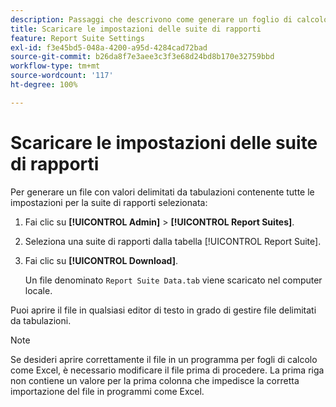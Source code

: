 ```yaml
---
description: Passaggi che descrivono come generare un foglio di calcolo Excel contenente tutte le impostazioni per la suite di rapporti selezionata.
title: Scaricare le impostazioni delle suite di rapporti
feature: Report Suite Settings
exl-id: f3e45bd5-048a-4200-a95d-4284cad72bad
source-git-commit: b26da8f7e3aee3c3f3e68d24bd8b170e32759bbd
workflow-type: tm+mt
source-wordcount: '117'
ht-degree: 100%

---
```


# Scaricare le impostazioni delle suite di rapporti

Per generare un file con valori delimitati da tabulazioni contenente tutte le impostazioni per la suite di rapporti selezionata:

1. Fai clic su **[!UICONTROL Admin]** > **[!UICONTROL Report Suites]**.

2. Seleziona una suite di rapporti dalla tabella [!UICONTROL Report Suite].

3. Fai clic su **[!UICONTROL Download]**.

   Un file denominato `Report Suite Data.tab` viene scaricato nel computer locale.

Puoi aprire il file in qualsiasi editor di testo in grado di gestire file delimitati da tabulazioni.

>[!NOTE]
>
>   Se desideri aprire correttamente il file in un programma per fogli di calcolo come Excel, è necessario modificare il file prima di procedere. La prima riga non contiene un valore per la prima colonna che impedisce la corretta importazione del file in programmi come Excel.
